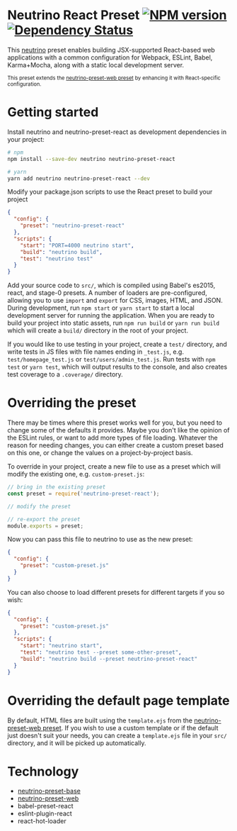 # Neutrino React Preset [![NPM version][npm-image]][npm-url] [![Dependency Status][daviddm-image]][daviddm-url]

This [neutrino](https://github.com/mozilla-neutrino/neutrino) preset enables building JSX-supported
React-based web applications with a common configuration for Webpack, ESLint, Babel, Karma+Mocha,
along with a static local development server.

<sup>This preset extends the [neutrino-preset-web preset](https://github.com/mozilla-neutrino/neutrino-preset-web) by enhancing it with React-specific configuration.</sup>

# Getting started

Install neutrino and neutrino-preset-react as development dependencies in your project:

```sh
# npm
npm install --save-dev neutrino neutrino-preset-react

# yarn
yarn add neutrino neutrino-preset-react --dev
```

Modify your package.json scripts to use the React preset to build your project

```json
{
  "config": {
    "preset": "neutrino-preset-react"
  },
  "scripts": {
    "start": "PORT=4000 neutrino start",
    "build": "neutrino build",
    "test": "neutrino test"
  }
}
```

Add your source code to `src/`, which is compiled using Babel's es2015, react, and stage-0 presets.
A number of loaders are pre-configured, allowing you to use `import` and `export` for CSS, images,
HTML, and JSON. During development, run `npm start` or `yarn start` to start a local development server for running
the application. When you are ready to build your project into static assets, run `npm run build` or `yarn run build`
which will create a `build/` directory in the root of your project.

If you would like to use testing in your project, create a `test/` directory, and write tests in
JS files with file names ending in `_test.js`, e.g. `test/homepage_test.js` or
`test/users/admin_test.js`. Run tests with `npm test` or `yarn test`, which will output results to the console, and
also creates test coverage to a `.coverage/` directory.

# Overriding the preset

There may be times where this preset works well for you, but you need to change some of the defaults
it provides. Maybe you don't like the opinion of the ESLint rules, or want to add more types of file
loading. Whatever the reason for needing changes, you can either create a custom preset based on
this one, or change the values on a project-by-project basis.

To override in your project, create a new file to use as a preset which will modify the existing
one, e.g. `custom-preset.js`:

```js
// bring in the existing preset
const preset = require('neutrino-preset-react');

// modify the preset

// re-export the preset
module.exports = preset;
```

Now you can pass this file to neutrino to use as the new preset:

```json
{
  "config": {
    "preset": "custom-preset.js"
  }
}
```

You can also choose to load different presets for different targets if you so wish:

```json
{
  "config": {
    "preset": "custom-preset.js"
  },
  "scripts": {
    "start": "neutrino start",
    "test": "neutrino test --preset some-other-preset",
    "build": "neutrino build --preset neutrino-preset-react"
  }
}
```

# Overriding the default page template

By default, HTML files are built using the `template.ejs` from the [neutrino-preset-web preset](https://github.com/mozilla-neutrino/neutrino-preset-web).
If you wish to use a custom template or if the default just doesn't suit your needs, you can create
a `template.ejs` file in your `src/` directory, and it will be picked up automatically.


# Technology

* [neutrino-preset-base](https://github.com/mozilla-neutrino/neutrino-dev/tree/master/packages/neutrino-preset-base)
* [neutrino-preset-web](https://github.com/mozilla-neutrino/neutrino-dev/tree/master/packages/neutrino-preset-web)
* babel-preset-react
* eslint-plugin-react
* react-hot-loader

[npm-image]: https://badge.fury.io/js/neutrino-preset-react.svg
[npm-url]: https://npmjs.org/package/neutrino-preset-react
[daviddm-image]: https://david-dm.org/mozilla-neutrino/neutrino-preset-react.svg
[daviddm-url]: https://david-dm.org/mozilla-neutrino/neutrino-preset-react
